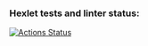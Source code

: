 ### Hexlet tests and linter status:
[![Actions Status](https://github.com/Sanyainthenorth/java-project-61/actions/workflows/hexlet-check.yml/badge.svg)](https://github.com/Sanyainthenorth/java-project-61/actions)